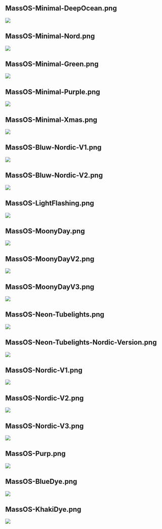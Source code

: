 ## MassOS-Minimal-DeepOcean.png 
![](Wallpapers/MassOS-Minimal-DeepOcean.png)
## MassOS-Minimal-Nord.png
![](Wallpapers/MassOS-Minimal-Nord.png)
## MassOS-Minimal-Green.png
![](Wallpapers/MassOS-Minimal-Green.png)
## MassOS-Minimal-Purple.png
![](Wallpapers/MassOS-Minimal-Purple.png)
## MassOS-Minimal-Xmas.png
![](Wallpapers/MassOS-Minimal-Xmas.png)
## MassOS-Bluw-Nordic-V1.png
![](Wallpapers/MassOS-Bluw-Nordic-V1.png)
## MassOS-Bluw-Nordic-V2.png
![](Wallpapers/MassOS-Bluw-Nordic-V2.png)
## MassOS-LightFlashing.png
![](Wallpapers/MassOS-LightFlashing.png)
## MassOS-MoonyDay.png
![](Wallpapers/MassOS-MoonyDay.png)
## MassOS-MoonyDayV2.png
![](Wallpapers/MassOS-MoonyDayV2.png)
## MassOS-MoonyDayV3.png
![](Wallpapers/MassOS-MoonyDayV3.png)
## MassOS-Neon-Tubelights.png
![](Wallpapers/MassOS-Neon-Tubelights.png)
## MassOS-Neon-Tubelights-Nordic-Version.png
![](Wallpapers/MassOS-Neon-Tubelights-Nordic-Version.png)
## MassOS-Nordic-V1.png
![](Wallpapers/MassOS-Nordic-V1.png)
## MassOS-Nordic-V2.png
![](Wallpapers/MassOS-Nordic-V2.png)
## MassOS-Nordic-V3.png
![](Wallpapers/MassOS-Nordic-V3.png)
## MassOS-Purp.png
![](Wallpapers/MassOS-Purp.png)
## MassOS-BlueDye.png
![](Wallpapers/MassOS-BlueDye.png)
## MassOS-KhakiDye.png
![](Wallpapers/MassOS-KhakiDye.png)



